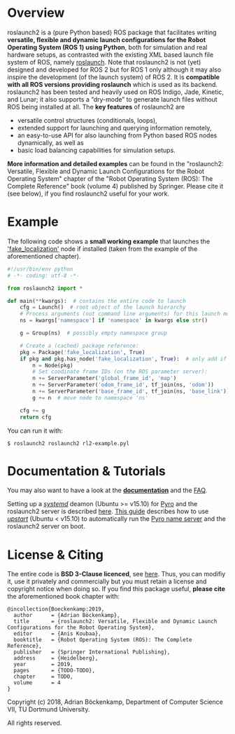 # Overview
roslaunch2 is a (pure Python based) ROS package that facilitates writing **versatile, flexible and dynamic launch configurations for the Robot Operating System (ROS 1) using Python**, both for simulation and real hardware setups, as contrasted with the existing XML based launch file system of ROS, namely [roslaunch](http://wiki.ros.org/roslaunch). Note that roslaunch2 is not (yet) designed and developed for ROS 2 but for ROS 1 only although it may also inspire the development (of the launch system) of ROS 2. It is **compatible with all ROS versions providing roslaunch** which is used as its backend. roslaunch2 has been tested and heavily used on ROS Indigo, Jade, Kinetic, and Lunar; it also supports a “dry-mode” to generate launch files without ROS being installed at all. The **key features** of roslaunch2 are
- versatile control structures (conditionals, loops),
- extended support for launching and querying information remotely,
- an easy-to-use API for also launching from Python based ROS nodes dynamically, as well as
- basic load balancing capabilities for simulation setups.

**More information and detailed examples** can be found in the "roslaunch2: Versatile, Flexible and Dynamic Launch Configurations for the Robot Operating System" chapter of the "Robot Operating System (ROS): The Complete Reference" book (volume 4) published by Springer. Please cite it (see below), if you find roslaunch2 useful for your work.

# Example
The following code shows a **small working example** that launches the ['fake_localization'](http://wiki.ros.org/fake_localization) node if installed (taken from the example of the aforementioned chapter).
```Python
#!/usr/bin/env python
# -*- coding: utf-8 -*-

from roslaunch2 import *

def main(**kwargs):  # contains the entire code to launch
    cfg = Launch()  # root object of the launch hierarchy
    # Process arguments (not command line arguments) for this launch module:
    ns = kwargs['namespace'] if 'namespace' in kwargs else str()

    g = Group(ns)  # possibly empty namespace group

    # Create a (cached) package reference:
    pkg = Package('fake_localization', True)
    if pkg and pkg.has_node('fake_localization', True):  # only add if it exists
        n = Node(pkg)
        # Set coodinate frame IDs (on the ROS parameter server):
        n += ServerParameter('global_frame_id', 'map')
        n += ServerParameter('odom_frame_id', tf_join(ns, 'odom'))
        n += ServerParameter('base_frame_id', tf_join(ns, 'base_link'))
        g += n  # move node to namespace 'ns'

    cfg += g
    return cfg
```
You can run it with:
```shell
$ roslaunch2 roslaunch2 rl2-example.pyl
```
 
# Documentation & Tutorials
You may also want to have a look at the [**documentation**](https://codefinder2.github.io/roslaunch2/) and the [FAQ](https://github.com/CodeFinder2/roslaunch2/blob/master/doc/faq.md).

Setting up a [*systemd*](https://wiki.ubuntu.com/systemd) deamon (Ubuntu >= v15.10) for [Pyro](https://pythonhosted.org/Pyro4/) and the roslaunch2 server is described [here](https://github.com/CodeFinder2/roslaunch2/blob/master/config/systemd/README.md). [This guide](https://github.com/CodeFinder2/roslaunch2/blob/master/config/upstart/README.md) describes how to use [*upstart*](http://upstart.ubuntu.com/wiki/) (Ubuntu < v15.10) to automatically run the [Pyro name server](https://pythonhosted.org/Pyro4/nameserver.html) and the roslaunch2 server on boot.

# License & Citing
The entire code is **BSD 3-Clause licenced**, see [here](https://github.com/CodeFinder2/roslaunch2/blob/master/LICENSE). Thus, you can modifiy it, use it privately and commercially but you must retain a license and copyright notice when doing so. If you find this package useful, **please cite** the aforementioned book chapter with:
```
@incollection{Boeckenkamp:2019,
  author      = {Adrian Böckenkamp},
  title       = {roslaunch2: Versatile, Flexible and Dynamic Launch Configurations for the Robot Operating System},
  editor      = {Anis Koubaa},
  booktitle   = {Robot Operating System (ROS): The Complete Reference},
  publisher   = {Springer International Publishing},
  address     = {Heidelberg},
  year        = 2019,
  pages       = {TODO-TODO},
  chapter     = TODO,
  volume      = 4
}
```

Copyright (c) 2018, Adrian Böckenkamp, Department of Computer Science VII, TU Dortmund University.

All rights reserved.
